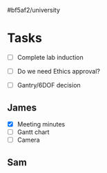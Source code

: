 #bf5af2/university 

# Tasks

- [ ] Complete lab induction
- [ ] Do we need Ethics approval?

- [ ] Gantry/6DOF decision

## James

- [x] Meeting minutes
- [ ] Gantt chart
- [ ] Camera

## Sam


